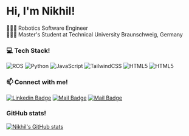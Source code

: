 # Hi, I'm Nikhil!

👨🏻‍💻 Robotics Software Engineer <br/>
👨🏻‍🎓 Master's Student at Technical University Braunschweig, Germany <br/>

### :computer: Tech Stack!
![ROS](https://img.shields.io/badge/ros-%230A0FF9.svg?style=fla&logo=ros&logoColor=white)
![Python](https://img.shields.io/badge/python-3670A0?style=fla&logo=python&logoColor=ffdd54)
![JavaScript](https://img.shields.io/badge/javascript-%23323330.svg?style=fla&logo=javascript&logoColor=%23F7DF1E)
![TailwindCSS](https://img.shields.io/badge/tailwindcss-%2338B2AC.svg?style=fla&logo=tailwind-css&logoColor=white)
![HTML5](https://img.shields.io/badge/html5-%23E34F26.svg?style=fla&logo=html5&logoColor=white)
![HTML5](https://img.shields.io/badge/Rust-000000?style=flat&logo=rust&logoColor=white)


### :mailbox: Connect with me!
[![Linkedin Badge](https://img.shields.io/badge/-Nikhil_Singhal-0e76a8?style=flat&labelColor=0e76a8&logo=linkedin&logoColor=white)](https://www.linkedin.com/in/nikhil-singhal-0612/)
[![Mail Badge](https://img.shields.io/badge/-@Nikhil_Singhal-e84393?style=flat&labelColor=e84393&logo=instagram&logoColor=white)](https://www.instagram.com/nikhil_singhal_06/)
[![Mail Badge](https://img.shields.io/badge/-Nikhil_Singhal-c0392b?style=flat&labelColor=c0392b&logo=gmail&logoColor=white)](mailto:nikhil2121s@gmail.com)

<!-- ### Business
- :paperclip: [<strong><small>My Resume/CV</small></strong>]()
- :email: <strong><small>nikhil2121s@gmail.com</small></strong> -->

### GitHub stats!
[![Nikhil's GitHub stats](https://github-readme-stats.vercel.app/api?username=Nikhil-Singhal-06&show_icons=true&theme=transparent)](https://github.com/Nikhil-Singhal-06/github-readme-stats)
<!-- [![Top Langs](https://github-readme-stats.vercel.app/api/top-langs/?username=Nikhil-Singhal-06)](https://github.com/Nikhil-Singhal-06/github-readme-stats)

 ### Profile views counter 👁️‍🗨️
[![Nikhil profile views](https://u8views.com/api/v1/github/profiles/87761277/views/day-week-month-total-count.svg)](https://u8views.com/github/Nikhil-Singhal-06) -->
